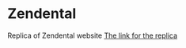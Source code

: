 # Zendental
Replica of Zendental website
[The link for the replica](https://neerajkrishna.github.io/Zendental/growthplug/growthpluglatest-master/GrowthPlugAssignement-master/Neeraj.html#)

